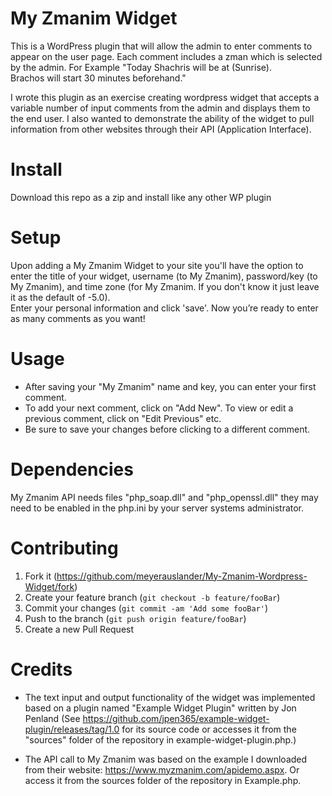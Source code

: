 # My Zmanim Widget
This is a WordPress plugin that will allow the admin to enter comments to appear on the user page.  Each comment includes a zman which is selected by the admin.
For Example "Today Shachris will be at (Sunrise).  
             Brachos will start 30 minutes beforehand."

I wrote this plugin as an exercise creating wordpress widget that accepts a variable number of input comments from the admin and displays them to the end user.  I also wanted to demonstrate the ability of the widget to pull information from other websites through their API (Application Interface).    

# Install
Download this repo as a zip and install like any other WP plugin

# Setup
Upon adding a My Zmanim Widget to your site you'll have the option to enter the title of your widget, username (to My Zmanim), password/key (to My Zmanim), and time zone (for My Zmanim.  If you don't know it just leave it as the default of -5.0).  
Enter your personal information and click 'save'.  Now you’re ready to enter as many comments as you want!

# Usage
* After saving your "My Zmanim" name and key, you can enter your first comment.  
* To add your next comment, click on "Add New".  To view or edit a previous comment, click on "Edit Previous" etc.  
* Be sure to save your changes before clicking to a different comment. 


# Dependencies
My Zmanim API needs files "php_soap.dll" and "php_openssl.dll" they may need to be enabled in the php.ini by your server systems administrator. 

# Contributing

1. Fork it (<https://github.com/meyerauslander/My-Zmanim-Wordpress-Widget/fork>)
2. Create your feature branch (`git checkout -b feature/fooBar`)
3. Commit your changes (`git commit -am 'Add some fooBar'`)
4. Push to the branch (`git push origin feature/fooBar`)
5. Create a new Pull Request

# Credits
* The text input and output functionality of the widget was implemented based on a plugin named "Example Widget Plugin" written by Jon Penland (See https://github.com/jpen365/example-widget-plugin/releases/tag/1.0 for its source code or accesses it from the "sources" folder of the repository in example-widget-plugin.php.)

* The API call to My Zmanim was based on the example I downloaded from their website: https://www.myzmanim.com/apidemo.aspx.  Or access it from the sources folder of the repository in Example.php.
